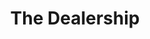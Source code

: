 ---
title: 'The Dealership'
taxonomy:
    category:
        - episode
episode: 11 
pc: 911         
written: Steve Koren |
directed: Andy Ackerman
aired: January 8, 1998
imdb: 
wiki: 
---